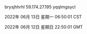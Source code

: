 brysjhhrhl 59.174.27.195 yqqlmgsycl

2022年 06月 13日 星期一 06:50:01 CST

2022年 06月 12日 星期日 22:50:01 GMT
